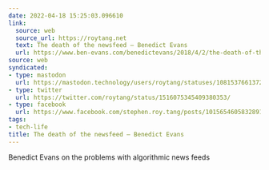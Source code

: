 ```yaml
---
date: 2022-04-18 15:25:03.096610
link:
  source: web
  source_url: https://roytang.net
  text: The death of the newsfeed — Benedict Evans
  url: https://www.ben-evans.com/benedictevans/2018/4/2/the-death-of-the-newsfeed
source: web
syndicated:
- type: mastodon
  url: https://mastodon.technology/users/roytang/statuses/108153766137252033
- type: twitter
  url: https://twitter.com/roytang/status/1516075345409380353/
- type: facebook
  url: https://www.facebook.com/stephen.roy.tang/posts/10156546058328912
tags:
- tech-life
title: The death of the newsfeed — Benedict Evans
---
```


Benedict Evans on the problems with algorithmic news feeds